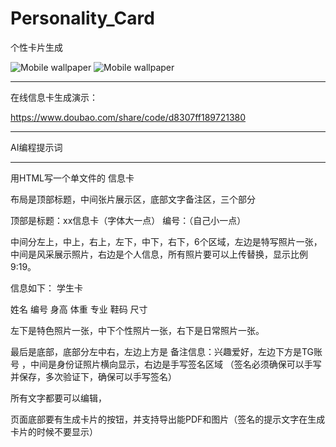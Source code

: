 # Personality_Card

个性卡片生成

<img src="[图片地址](https://raw.githubusercontent.com/mickeywaley/Personality_Card/81f1450e5030ab393090318ced8a49580ed2f627/XX%E4%BF%A1%E6%81%AF%E5%8D%A1/1.png)" alt="Mobile wallpaper"   />

<img src="[图片地址](https://raw.githubusercontent.com/mickeywaley/Personality_Card/81f1450e5030ab393090318ced8a49580ed2f627/XX%E4%BF%A1%E6%81%AF%E5%8D%A1/2.png)" alt="Mobile wallpaper"   />


----------------------------

在线信息卡生成演示：

https://www.doubao.com/share/code/d8307ff189721380


----------------------------

AI编程提示词

----------------------------


用HTML写一个单文件的  信息卡

布局是顶部标题，中间张片展示区，底部文字备注区，三个部分

顶部是标题：xx信息卡（字体大一点）
编号：（自己小一点）


中间分左上，中上，右上，左下，中下，右下，6个区域，左边是特写照片一张，中间是风采展示照片，右边是个人信息，所有照片要可以上传替换，显示比例9:19。

信息如下：
学生卡

姓名
编号
身高
体重
专业
鞋码
尺寸

左下是特色照片一张，中下个性照片一张，右下是日常照片一张。

最后是底部，底部分左中右，左边上方是 备注信息：兴趣爱好，左边下方是TG账号 ，中间是身份证照片横向显示，右边是手写签名区域 （签名必须确保可以手写并保存，多次验证下，确保可以手写签名）

所有文字都要可以编辑，

页面底部要有生成卡片的按钮，并支持导出能PDF和图片（签名的提示文字在生成卡片的时候不要显示）
